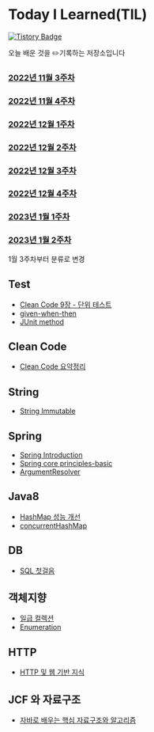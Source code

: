 # Today I Learned(TIL)
[![Tistory Badge](https://img.shields.io/badge/-tech%20blog-important)](https://chan9.tistory.com/) 

오늘 배운 것을 ✏️기록하는 저장소입니다

### [2022년 11월 3주차](https://github.com/euichaan/TIL/tree/main/2022-11-3%EC%A3%BC%EC%B0%A8)
### [2022년 11월 4주차](https://github.com/euichaan/TIL/tree/main/2022-11-4%EC%A3%BC%EC%B0%A8)
### [2022년 12월 1주차](https://github.com/euichaan/TIL/tree/main/2022-12-1%EC%A3%BC%EC%B0%A8)
### [2022년 12월 2주차](https://github.com/euichaan/TIL/tree/main/2022-12-2%EC%A3%BC%EC%B0%A8)
### [2022년 12월 3주차](https://github.com/euichaan/TIL/tree/main/2022-12-3%EC%A3%BC%EC%B0%A8)
### [2022년 12월 4주차](https://github.com/euichaan/TIL/tree/main/2022-12-4%EC%A3%BC%EC%B0%A8)
### [2023년 1월 1주차](https://github.com/euichaan/TIL/tree/main/2023-1-1%EC%A3%BC%EC%B0%A8)
### [2023년 1월 2주차](https://github.com/euichaan/TIL/tree/main/2023-1-2%EC%A3%BC%EC%B0%A8)  
  
1월 3주차부터 분류로 변경  
  
## Test
- [Clean Code 9장 - 단위 테스트](https://github.com/euichaan/TIL/blob/main/test/cleancode/unit-test.md)  
- [given-when-then](https://github.com/euichaan/TIL/blob/main/test/givenwhenthen/given-when-then.md)  
- [JUnit method](https://github.com/euichaan/TIL/blob/main/test/junit/junit.md)  
  
## Clean Code
- [Clean Code 요약정리](https://github.com/euichaan/TIL/blob/main/cleancode/cleancode.md)  
  
## String
- [String Immutable](https://github.com/euichaan/TIL/blob/main/string/string-immutable.md)  
  
## Spring  
- [Spring Introduction](https://github.com/euichaan/TIL/blob/main/spring/spring-introduction/spring-introduction.md)  
- [Spring core principles-basic](https://github.com/euichaan/TIL/blob/main/spring/spring-core-principles-basic/spring-core-basic.md)  
- [ArgumentResolver](https://github.com/euichaan/TIL/blob/main/spring/ArgumentResolver/argumentResolver.md)
  
## Java8
- [HashMap 성능 개선](https://github.com/euichaan/TIL/blob/main/java8/hashmap/hashmap-performance.md)  
- [concurrentHashMap](https://github.com/euichaan/TIL/blob/main/java8/hashmap/concurrentHashMap.md)  
    
## DB
- [SQL 첫걸음](https://github.com/euichaan/TIL/tree/main/databaselearn/sql-first)  
  
## 객체지향
- [일급 컬렉션](https://github.com/euichaan/TIL/tree/main/%EA%B0%9D%EC%B2%B4%EC%A7%80%ED%96%A5/first-class-collection)  
- [Enumeration](https://github.com/euichaan/TIL/blob/main/%EA%B0%9D%EC%B2%B4%EC%A7%80%ED%96%A5/enum/REAEME.md)  
  
## HTTP
- [HTTP 및 웹 기반 지식](https://github.com/euichaan/TIL/tree/main/http)  
  
## JCF 와 자료구조
- [자바로 배우는 핵심 자료구조와 알고리즘](https://github.com/euichaan/TIL/tree/main/jcf/%EC%9E%90%EB%B0%94%EB%A1%9C%20%EB%B0%B0%EC%9A%B0%EB%8A%94%20%ED%95%B5%EC%8B%AC%20%EC%9E%90%EB%A3%8C%EA%B5%AC%EC%A1%B0%EC%99%80%20%EC%95%8C%EA%B3%A0%EB%A6%AC%EC%A6%98)  



